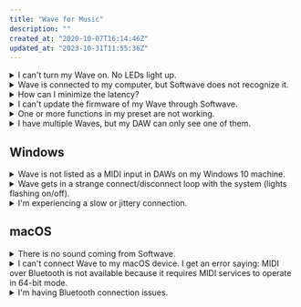 ```yaml
---
title: "Wave for Music"
description: ""
created_at: "2020-10-07T16:14:46Z"
updated_at: "2023-10-31T11:55:36Z"
---
```


<details>
<summary>I can't turn my Wave on. No LEDs light up.</summary>

Check if Wave can be discovered by your computer. If your computer indicates that it's connected, please disconnect and wait two minutes. Then try powering Wave on again.

  
:::caution
If your computer can't discover Wave, please try charging it for at least 20 minutes and try powering it on again. If the problem persists, please reach out to us via [email](mailto:wave@genkiinstruments.com).
:::


</details>

<details>
<summary>Wave is connected to my computer, but Softwave does not recognize it.</summary>

1. Disconnect Wave from Softwave by navigating to Menu-&gt;Connect Bluetooth devices and press the "x" behind the connected Wave.
2. Restart the computer.
3. Then reconnect Wave.

</details>
<details>
<summary>How can I minimize the latency?</summary>

If using Softwave, head to Menu → Audio/MIDI Settings and reduce the audio buffer size.

:::tip
A smaller value will result in lower overall latency.
Setting this value too low can cause audio distortion.
Most DAWs have a setting for this in their preferences as well.
:::



</details>

<details>
<summary>I can't update the firmware of my Wave through Softwave.</summary>

Make sure you have the latest version of Softwave. If the firmware update repeatedly fails, you can perform the update manually via Android/iOS.

##### Manual Firmware Update (iOS)
- **To begin, get nRF Toolbox for your iOS device**
[nRF Toolbox for iOS](https://apps.apple.c/src/app/nrf-toolbox/id820906058)
- Now download [this firmware zip package](https://github.com/genkiinstruments/releases/releases/tag/wave_firmware) to your iOS device. Select "Open in nRF Toolbox".
- Turn Wave on, find it and select it in the list of devices in nRF Toolbox.
- Tap "wave_firmware.zip".
- Press "Update".
- Wait for the update to complete, Wave should restart automatically.

</ul>

##### Manual Firmware Update (Android)
- Before you start, please download [this firmware zip package](https://github.com/genkiinstruments/releases/releases/tag/wave_firmware) to your Android or iOS device.
- **To begin, get nRF Toolbox for your Android device**
[nRF Toolbox for Android](https://play.google.com/store/apps/details?id=no.nordicsemi.android.nrftoolbox&amp;hl=en&amp;gl=US)
- **Then follow these steps**
1. Open nRF Toolbox
2. Tap "DFU"
3. Tap "Select File" and load the zip file you downloaded. If you're prompted, select "Distribution packet (ZIP)".
4. Select "Application only" and press OK
5. Tap "Select Device" and look under "Available Devices"
6. Find Wave and select it
7. Tap "Upload" and wait for the update to finish

</ul>

![](/src/assets/images/article_360014089577_image_0.jpg)

</details>

<details>
<summary>One or more functions in my preset are not working.</summary>

Make sure the function is not muted and no other functions in the preset are soloed [-&gt; see instructions](/wave-for-music/functions/overview/).

</details>
<details>
<summary>I have multiple Waves, but my DAW can only see one of them.</summary>

This might happen due to naming conflicts.

1. Use Softwave to give each Wave a unique name (gear icon in the top left corner behind each connected Wave).
2. Disconnect your Waves from Softwave by navigating to Menu-&gt;Connect Bluetooth Devices and press the "x" behind the connected Waves.
3. Turn the rings off and back on, then reconnect them in Softwave. They should now have unique names.

</details>

## Windows

<details>
<summary>Wave is not listed as a MIDI input in DAWs on my Windows 10 machine.</summary>

Softwave uses virtual MIDI driver software provided by [loopMIDI](https://www.tobias-erichsen.de/software/loopmidi.html). To use Wave as a MIDI device in your DAW, you need to install loopMIDI - if you haven't already. The software is free, and has proven to be very reliable.

**Note that your browser may prompt a warning when trying to download loopMIDI, but we assure you that it's completely safe.**

##### Troubleshooting virtual MIDI
In Softwave, go to Menu → About and check that Virtual MIDI driver version is 1.3.0.43.

1. If you don’t see the driver version, please install [loopMIDI](https://www.tobias-erichsen.de/software/loopmidi.html) and restart Softwave. Note: You don’t need to interact in any other way with loopMIDI, it is just required for the MIDI driver.
2. If you have an earlier version of the driver, please uninstall **loopMIDI** and the **teVirtualMIDI - Vidrual MIDI Driver x64** from Device Manager. Then restart your computer and install loopMIDI from the step above.

![](/src/assets/images/article_360014089577_image_1.jpg)

</details>

<details>
<summary>Wave gets in a strange connect/disconnect loop with the system (lights flashing on/off).</summary>

This seems to happen if you've previously paired Wave through Windows's system settings. Pairing is not necessary, and removing Wave through the system's Bluetooth settings will fix the issue. You can still connect through Softwave just fine.

</details>
<details>
<summary>I'm experiencing a slow or jittery connection.</summary>

If you're experiencing a slow or jittery connection, that might be due to old or outdated Bluetooth drivers. Make sure you have the latest drivers installed for your system. If the drivers are up to date and you still experience issues, consider using an external USB dongle instead. We've found [this dongle](https://www.iogear.com/product/GBU521/) to work best in our tests.

</details>

## macOS

<details>
<summary>There is no sound coming from Softwave.</summary>

1. Head to Menu → Audio/MIDI Settings... and make sure the correct audio output is selected.
2. Hit "Test" and you should hear a test tone to confirm.
3. You can play the built-in sound engine (SynthWave) with your computer's keyboard (keys W-P and A-L).
4. Make sure the window has focus by clicking anywhere inside and then press a key.
5. You should hear sound.
6. You can also use an external MIDI controller (just make sure it's selected as a MIDI input in Audio/MIDI Settings).

</details>
<details>
<summary>I can't connect Wave to my macOS device. I get an error saying: MIDI over Bluetooth is not available because it requires MIDI services to operate in 64-bit mode.</summary>

Remove any drivers listed in the error message and restart the computer. If you get a message saying "The 32-bit driver list is unavailable".

1. Open Finder, click "Go" in the menubar, then hold the Option key down. You should see a folder called "Library". Open that folder.
2. Navigate to ~/Library/Audio/Midi Drivers
3. Open Finder, click "Go" in the menubar, then select "Computer".
4. Navigate to Macintosh HD/Library/Audio/MIDI Drivers
5. If there are any files in these directories, try removing them (or moving them to a temporary folder if you don't want to lose them).
6. Then restart the computer and see if you can connect Wave.

</details>
<details>
<summary>I'm having Bluetooth connection issues.</summary>

Try deleting any Bluetooth Property List files that might be corrupted. To remove the .plist files:

1. Turn Bluetooth off in your computer
2. Choose Go from the Finder menu at the top of your screen ➙ Go to Folder
3. Type in: /Library/Preferences
4. Find the com.apple.Bluetooth.plist file and delete it
5. Go back to Go in the Finder Menu ➙ Go to Folder
6. Type in: ~/Library/Preferences/ByHost
7. Find com.apple.Bluetooth.xxx.plist file and delete it
8. Turn Bluetooth on in your computer

</details>
